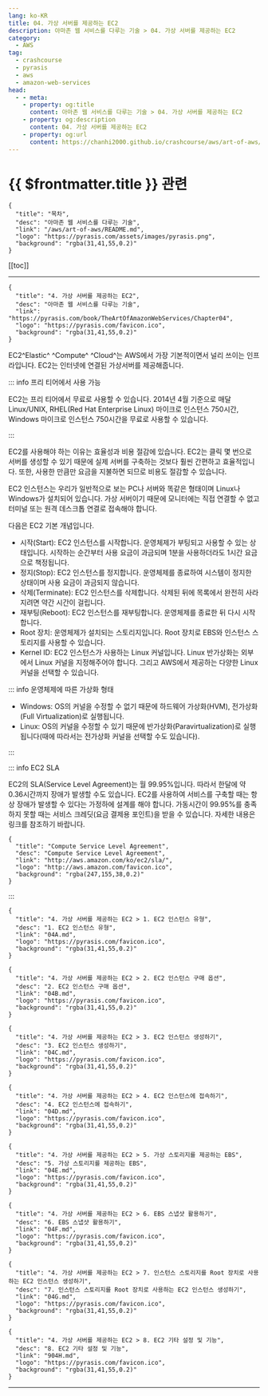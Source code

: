 ```yaml
---
lang: ko-KR
title: 04. 가상 서버를 제공하는 EC2
description: 아마존 웹 서비스를 다루는 기술 > 04. 가상 서버를 제공하는 EC2
category:
  - AWS
tag: 
  - crashcourse
  - pyrasis
  - aws 
  - amazon-web-services
head:
  - - meta:
    - property: og:title
      content: 아마존 웹 서비스를 다루는 기술 > 04. 가상 서버를 제공하는 EC2
    - property: og:description
      content: 04. 가상 서버를 제공하는 EC2
    - property: og:url
      content: https://chanhi2000.github.io/crashcourse/aws/art-of-aws/04.html
---
```


# {{ $frontmatter.title }} 관련

```component VPCard
{
  "title": "목차",
  "desc": "아마존 웹 서비스를 다루는 기술",
  "link": "/aws/art-of-aws/README.md",
  "logo": "https://pyrasis.com/assets/images/pyrasis.png",
  "background": "rgba(31,41,55,0.2)"
}
```

[[toc]]

---

```component VPCard
{
  "title": "4. 가상 서버를 제공하는 EC2",
  "desc": "아마존 웹 서비스를 다루는 기술",
  "link": "https://pyrasis.com/book/TheArtOfAmazonWebServices/Chapter04",
  "logo": "https://pyrasis.com/favicon.ico",
  "background": "rgba(31,41,55,0.2)"
}
```

EC2^Elastic^ ^Compute^ ^Cloud^는 AWS에서 가장 기본적이면서 널리 쓰이는 인프라입니다. EC2는 인터넷에 연결된 가상서버를 제공해줍니다.

::: info 프리 티어에서 사용 가능

EC2는 프리 티어에서 무료로 사용할 수 있습니다. 2014년 4월 기준으로 매달 Linux/UNIX, RHEL(Red Hat Enterprise Linux) 마이크로 인스턴스 750시간, Windows 마이크로 인스턴스 750시간을 무료로 사용할 수 있습니다.

:::

EC2를 사용해야 하는 이유는 효율성과 비용 절감에 있습니다. EC2는 클릭 몇 번으로 서버를 생성할 수 있기 때문에 실제 서버를 구축하는 것보다 훨씬 간편하고 효율적입니다. 또한, 사용한 만큼만 요금을 지불하면 되므로 비용도 절감할 수 있습니다.

EC2 인스턴스는 우리가 일반적으로 보는 PC나 서버와 똑같은 형태이며 Linux나 Windows가 설치되어 있습니다. 가상 서버이기 때문에 모니터에는 직접 연결할 수 없고 터미널 또는 원격 데스크톱 연결로 접속해야 합니다.

다음은 EC2 기본 개념입니다.

- 시작(Start): EC2 인스턴스를 시작합니다. 운영체제가 부팅되고 사용할 수 있는 상태입니다. 시작하는 순간부터 사용 요금이 과금되며 1분을 사용하더라도 1시간 요금으로 책정됩니다.
- 정지(Stop): EC2 인스턴스를 정지합니다. 운영체제를 종료하여 시스템이 정지한 상태이며 사용 요금이 과금되지 않습니다.
- 삭제(Terminate): EC2 인스턴스를 삭제합니다. 삭제된 뒤에 목록에서 완전히 사라지려면 약간 시간이 걸립니다.
- 재부팅(Reboot): EC2 인스턴스를 재부팅합니다. 운영체제를 종료한 뒤 다시 시작합니다.
- Root 장치: 운영체제가 설치되는 스토리지입니다. Root 장치로 EBS와 인스턴스 스토리지를 사용할 수 있습니다.
- Kernel ID: EC2 인스턴스가 사용하는 Linux 커널입니다. Linux 반가상화는 외부에서 Linux 커널을 지정해주어야 합니다. 그리고 AWS에서 제공하는 다양한 Linux 커널을 선택할 수 있습니다.

::: info 운영체제에 따른 가상화 형태

- Windows: OS의 커널을 수정할 수 없기 때문에 하드웨어 가상화(HVM), 전가상화(Full Virtualization)로 실행됩니다.
- Linux: OS의 커널을 수정할 수 있기 때문에 반가상화(Paravirtualization)로 실행됩니다(때에 따라서는 전가상화 커널을 선택할 수도 있습니다).

:::

::: info EC2 SLA

EC2의 SLA(Service Level Agreement)는 월 99.95%입니다. 따라서 한달에 약 0.36시간까지 장애가 발생할 수도 있습니다. EC2를 사용하여 서비스를 구축할 때는 항상 장애가 발생할 수 있다는 가정하에 설계를 해야 합니다. 가동시간이 99.95%를 충족하지 못할 때는 서비스 크레딧(요금 결제용 포인트)을 받을 수 있습니다. 자세한 내용은 링크를 참조하기 바랍니다.

```component VPCard
{
  "title": "Compute Service Level Agreement",
  "desc": "Compute Service Level Agreement",
  "link": "http://aws.amazon.com/ko/ec2/sla/",
  "logo": "http://aws.amazon.com/favicon.ico",
  "background": "rgba(247,155,38,0.2)"
}
```

:::

```component VPCard
{
  "title": "4. 가상 서버를 제공하는 EC2 > 1. EC2 인스턴스 유형",
  "desc": "1. EC2 인스턴스 유형",
  "link": "04A.md",
  "logo": "https://pyrasis.com/favicon.ico",
  "background": "rgba(31,41,55,0.2)"
}
```

```component VPCard
{
  "title": "4. 가상 서버를 제공하는 EC2 > 2. EC2 인스턴스 구매 옵션",
  "desc": "2. EC2 인스턴스 구매 옵션",
  "link": "04B.md",
  "logo": "https://pyrasis.com/favicon.ico",
  "background": "rgba(31,41,55,0.2)"
}
```

```component VPCard
{
  "title": "4. 가상 서버를 제공하는 EC2 > 3. EC2 인스턴스 생성하기",
  "desc": "3. EC2 인스턴스 생성하기",
  "link": "04C.md",
  "logo": "https://pyrasis.com/favicon.ico",
  "background": "rgba(31,41,55,0.2)"
}
```

```component VPCard
{
  "title": "4. 가상 서버를 제공하는 EC2 > 4. EC2 인스턴스에 접속하기",
  "desc": "4. EC2 인스턴스에 접속하기",
  "link": "04D.md",
  "logo": "https://pyrasis.com/favicon.ico",
  "background": "rgba(31,41,55,0.2)"
}
```

```component VPCard
{
  "title": "4. 가상 서버를 제공하는 EC2 > 5. 가상 스토리지를 제공하는 EBS",
  "desc": "5. 가상 스토리지를 제공하는 EBS",
  "link": "04E.md",
  "logo": "https://pyrasis.com/favicon.ico",
  "background": "rgba(31,41,55,0.2)"
}
```

```component VPCard
{
  "title": "4. 가상 서버를 제공하는 EC2 > 6. EBS 스냅샷 활용하기",
  "desc": "6. EBS 스냅샷 활용하기",
  "link": "04F.md",
  "logo": "https://pyrasis.com/favicon.ico",
  "background": "rgba(31,41,55,0.2)"
}
```

```component VPCard
{
  "title": "4. 가상 서버를 제공하는 EC2 > 7. 인스턴스 스토리지를 Root 장치로 사용하는 EC2 인스턴스 생성하기",
  "desc": "7. 인스턴스 스토리지를 Root 장치로 사용하는 EC2 인스턴스 생성하기",
  "link": "04G.md",
  "logo": "https://pyrasis.com/favicon.ico",
  "background": "rgba(31,41,55,0.2)"
}
```

```component VPCard
{
  "title": "4. 가상 서버를 제공하는 EC2 > 8. EC2 기타 설정 및 기능",
  "desc": "8. EC2 기타 설정 및 기능",
  "link": "904H.md",
  "logo": "https://pyrasis.com/favicon.ico",
  "background": "rgba(31,41,55,0.2)"
}
```

---

<TagLinks />